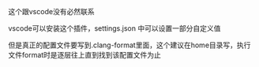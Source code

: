 这个跟vscode没有必然联系

vscode可以安装这个插件，settings.json 中可以设置一部分自定义值

但是真正的配置文件要写到.clang-format里面，这个建议在home目录写，执行文件format时是逐层往上直到找到该配置文件为止
